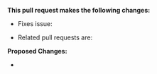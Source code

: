 **This pull request makes the following changes:**

- Fixes issue:

- Related pull requests are:

**Proposed Changes:**

-
